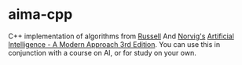 # aima-cpp
C++ implementation of algorithms from [Russell](http://www.cs.berkeley.edu/~russell/) And [Norvig's](http://www.norvig.com/) [Artificial Intelligence - A Modern Approach 3rd Edition](http://aima.cs.berkeley.edu/). You can use this in conjunction with a course on AI, or for study on your own.
